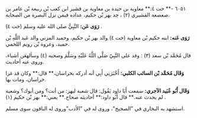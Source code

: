٦٠٥١ -** خت ٤:** معاوية بن حيدة بن معاوية بن قشير ابن كعب بْن ربيعة بْن عامر بن صعصعة القشيري (٢) ، جد بهز بْن حكيم، عداده فيمن نزل البصرة من الصحابة.

**رَوَى عَن:** النَّبِيُّ صلى الله عليه وسلم (خت ٤) .

**رَوَى عَنه:** ابنه حكيم بْن معاوية (خت ٤) والد بهز بْن حكيم، وحميد المزني والد عَبد اللَّهِ بْن حميد، وعروة بْن رويم اللخمي.

قال مُحَمَّد بْن سعد (٣) : وفد على النَّبِيّ صَلَّى اللَّهُ عَلَيْهِ وسَلَّمَ وصحبه (٤) وسألهعَن أشياء، وروى عنه أحاديث.

**وَقَال مُحَمَّد بْن السائب الكلبي:** أَخْبَرَنِي أَبِي أنه أدركه بخراسان،** قال:** وكان قد غزا خراسان، ومات بها.

**وَقَال أَبُو عُبَيد الآجري:** سمعت أَبَا داود يَقُول: قال شعبة لبهز: من أنت؟ ومن أبوك؟ وشعبة لم يحدث عنه.** قال أَبُو داود:** أحاديثه صحاح.** يعني:** بهز بْن حكيم (١) .

استشهد به البخاري في "الصحيح"، وروى له في "الأدب"وروى له الباقون سوى مسلم.